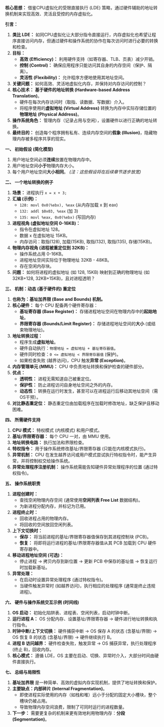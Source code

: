 
**核心思想：** 借鉴CPU虚拟化的受限直接执行 (LDE) 策略，通过硬件辅助的地址转换机制来实现高效、灵活且受控的内存虚拟化。

**引言：**

1.  **类比 LDE：** 如同CPU虚拟化让大部分指令直接运行，内存虚拟化也希望让程序直接访问内存，但通过硬件和操作系统的协作在每次访问时进行必要的转换和检查。
2.  **目标：**
    *   **高效 (Efficiency)：** 利用硬件支持（如寄存器、TLB、页表）减少开销。
    *   **控制 (Control)：** 确保应用程序只能访问其自身的内存空间（保护、隔离）。
    *   **灵活性 (Flexibility)：** 允许程序方便地使用其地址空间。
3.  **关键问题：** 如何高效、灵活地虚拟化内存，并保持对内存访问的控制？
4.  **核心技术：** **基于硬件的地址转换 (Hardware-based Address Translation)**。
    *   硬件在每次内存访问时（取指、读数据、写数据）介入。
    *   将程序使用的**虚拟地址 (Virtual Address)** 转换为内存中实际存储位置的**物理地址 (Physical Address)**。
5.  **操作系统角色：** 管理内存（记录占用与空闲），设置硬件以进行正确的地址转换。
6.  **最终目的：** 创造每个程序拥有私有、连续内存空间的**假象 (Illusion)**，隐藏物理内存被多程序共享的现实。

**一、 初始假设 (简化模型)**

1.  用户地址空间必须**连续**放置在物理内存中。
2.  用户地址空间**小于**物理内存大小。
3.  每个用户地址空间**大小相同**。
    *(注：这些假设将在后续章节逐步放宽)*

**二、 一个地址转换的例子**

1.  **场景：** 进程执行 `x = x + 3;`
2.  **汇编 (示例)：**
    *   `128: movl 0x0(%ebx), %eax` (从内存加载 x 到 eax)
    *   `132: addl $0x03, %eax` (加 3)
    *   `135: movl %eax, 0x0(%ebx)` (写回内存)
3.  **进程视角 (虚拟地址空间 0-16KB)：**
    *   指令在虚拟地址 128。
    *   数据 x 在虚拟地址 15KB。
    *   内存访问：取指(128), 加载(15KB), 取指(132), 取指(135), 存储(15KB)。
4.  **物理内存视角 (进程被重定位到 32KB)：**
    *   操作系统占用 0-16KB。
    *   进程地址空间实际位于物理地址 32KB - 48KB。
    *   存在空闲内存块。
5.  **问题：** 如何将进程的虚拟地址 (如 128, 15KB) 映射到正确的物理地址 (如 32KB+128, 32KB+15KB)，且对进程透明？

**三、 机制：动态 (基于硬件的) 重定位**

1.  **也称为：基址加界限 (Base and Bounds) 机制。**
2.  **核心硬件：** 每个 CPU 配备两个硬件寄存器：
    *   **基址寄存器 (Base Register)：** 存储进程地址空间在物理内存中的**起始地址**。
    *   **界限寄存器 (Bounds/Limit Register)：** 存储进程地址空间的**大小** (或结束物理地址)。
3.  **地址转换过程：**
    *   程序生成**虚拟地址**。
    *   硬件自动执行：`物理地址 = 虚拟地址 + 基址寄存器值`。
    *   硬件同时检查：`0 <= 虚拟地址 < 界限寄存器值` (保护)。
    *   如果检查失败 (越界访问)，CPU 触发**异常 (Exception)**。
4.  **内存管理单元 (MMU)：** CPU 中负责地址转换和保护检查的硬件部分。
5.  **优点：**
    *   **透明性：** 进程无需知道自己被重定位。
    *   **保护性：** 防止进程访问自身地址空间之外的内存。
    *   **动态性：** 转换在运行时发生，甚至可以在进程运行后移动其地址空间（需OS干预）。
6.  **对比静态重定位：** 静态重定位由加载程序在加载时修改地址，缺乏保护且移动困难。

**四、 所需硬件支持**

1.  **CPU 模式：** 特权模式 (内核模式) 和用户模式。
2.  **基址/界限寄存器：** 每个 CPU 一对，由 MMU 使用。
3.  **地址转换电路：** 执行加法和界限检查。
4.  **特权指令：** 用于操作系统修改基址/界限寄存器 (只能在内核模式执行)。
5.  **异常机制：** CPU 在发生越界访问或用户模式尝试执行特权指令时，能产生异常，并将控制权交给操作系统。
6.  **异常处理程序注册机制：** 操作系统需能告知硬件异常处理程序的位置 (通过特权指令)。

**五、 操作系统职责**

1.  **进程创建时：**
    *   查找空闲物理内存空间 (通常使用**空闲列表 Free List** 数据结构)。
    *   为新进程分配内存，并标记为已用。
2.  **进程终止时：**
    *   回收进程占用的物理内存。
    *   将回收的空间放回空闲列表。
3.  **上下文切换时：**
    *   **保存：** 将当前进程的基址/界限寄存器值保存到其进程控制块 (PCB)。
    *   **恢复：** 将即将运行进程的基址/界限寄存器值从其 PCB 加载到 CPU 硬件寄存器中。
4.  **移动进程地址空间 (可选)：**
    *   停止进程 -> 拷贝内存到新位置 -> 更新 PCB 中保存的基址值 -> 恢复运行时加载新基址。
5.  **异常处理：**
    *   在启动时设置异常处理程序 (通过特权指令)。
    *   当硬件触发异常时 (如越界访问)，执行相应的处理程序 (通常是终止违规进程)。

**六、 硬件与操作系统交互示例 (时间线)**

1.  **OS 启动：** 初始化陷阱表、进程表、空闲列表，启动时钟中断。
2.  **运行进程 A：** OS 分配内存、设置基址/界限寄存器 -> 硬件进行地址转换和执行指令。
3.  **时钟中断/上下文切换：** 硬件捕获中断 -> OS 保存 A 的状态 (含基址/界限) -> OS 恢复 B 的状态 (含基址/界限) -> 硬件继续执行 B。
4.  **进程 B 访问越界：** 硬件检查失败，触发异常 -> OS 捕获异常，执行处理程序 (终止 B)，回收内存。
5.  **核心模式：** 遵循 LDE，OS 主要在启动、切换、异常时介入，大部分时间由硬件直接执行。

**七、 总结与局限性**

1.  **基址加界限** 是一种简单、高效的虚拟内存实现机制，提供了地址转换和保护。
2.  **主要缺点：内部碎片 (Internal Fragmentation)**。
    *   即使进程实际使用的内存（如栈和堆）远小于分配的固定大小槽块，整个槽块仍被占用。
    *   导致物理内存空间浪费，限制了可同时运行的进程数量。
3.  **下一步：** 需要更复杂的机制来更有效地利用物理内存：**分段 (Segmentation)**。